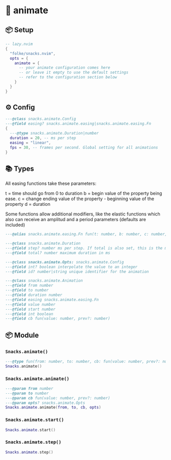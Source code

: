 # 🍿 animate

<!-- docgen -->

## 📦 Setup

```lua
-- lazy.nvim
{
  "folke/snacks.nvim",
  opts = {
    animate = {
      -- your animate configuration comes here
      -- or leave it empty to use the default settings
      -- refer to the configuration section below
    }
  }
}
```

## ⚙️ Config

```lua
---@class snacks.animate.Config
---@field easing? snacks.animate.easing|snacks.animate.easing.Fn
{
  ---@type snacks.animate.Duration|number
  duration = 20, -- ms per step
  easing = "linear",
  fps = 30, -- frames per second. Global setting for all animations
}
```

## 📚 Types

All easing functions take these parameters:

t = time     should go from 0 to duration
b = begin    value of the property being ease.
c = change   ending value of the property - beginning value of the property
d = duration

Some functions allow additional modifiers, like the elastic functions
which also can receive an amplitud and a period parameters (defaults
are included)

```lua
---@alias snacks.animate.easing.Fn fun(t: number, b: number, c: number, d: number): number
```

```lua
---@class snacks.animate.Duration
---@field step? number ms per step. If total is also set, this is the maximum duration
---@field total? number maximum duration in ms
```

```lua
---@class snacks.animate.Opts: snacks.animate.Config
---@field int? boolean interpolate the value to an integer
---@field id? number|string unique identifier for the animation
```

```lua
---@class snacks.animate.Animation
---@field from number
---@field to number
---@field duration number
---@field easing snacks.animate.easing.Fn
---@field value number
---@field start number
---@field int boolean
---@field cb fun(value: number, prev?: number)
```

## 📦 Module

### `Snacks.animate()`

```lua
---@type fun(from: number, to: number, cb: fun(value: number, prev?: number), opts?: snacks.animate.Opts)
Snacks.animate()
```

### `Snacks.animate.animate()`

```lua
---@param from number
---@param to number
---@param cb fun(value: number, prev?: number)
---@param opts? snacks.animate.Opts
Snacks.animate.animate(from, to, cb, opts)
```

### `Snacks.animate.start()`

```lua
Snacks.animate.start()
```

### `Snacks.animate.step()`

```lua
Snacks.animate.step()
```
